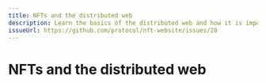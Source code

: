 ```yaml
---
title: NFTs and the distributed web
description: Learn the basics of the distributed web and how it is important to NFT best practices in this developer-focused guide.
issueUrl: https://github.com/protocol/nft-website/issues/28
---
```

 # NFTs and the distributed web

<ContentStatus />